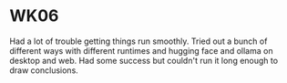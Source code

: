 # WK06



Had a lot of trouble getting things run smoothly. Tried out a bunch of different ways with different runtimes and hugging face and ollama on desktop and web. Had some success but couldn't run it long enough to draw conclusions. 
